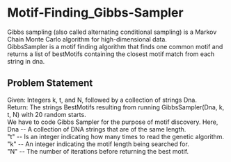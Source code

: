 # Motif-Finding_Gibbs-Sampler<br />
Gibbs sampling (also called alternating conditional sampling) is a Markov Chain Monte Carlo algorithm for high-dimensional data.<br />
GibbsSampler is a motif finding algorithm that finds one common motif and returns a list of bestMotifs containing the closest motif match from each string in dna.<br />
## Problem Statement<br />
Given: Integers k, t, and N, followed by a collection of strings Dna.<br />
Return: The strings BestMotifs resulting from running GibbsSampler(Dna, k, t, N)   with 20 random starts.<br />
We have to code Gibbs Sampler for the purpose of motif discovery. Here,<br />
Dna -- A collection of DNA strings that are of the same length.<br />
"t" -- Is an integer indicating how many times to read the genetic algorithm.<br />
"k" -- An integer indicating the motif length being searched for.<br />
"N" -- The number of iterations before returning the best motif.<br />

